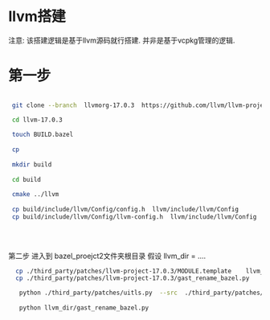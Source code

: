 
# llvm搭建 
 注意: 该搭建逻辑是基于llvm源码就行搭建. 并非是基于vcpkg管理的逻辑. 
 
# 第一步
``` bash  
    
 git clone --branch  llvmorg-17.0.3  https://github.com/llvm/llvm-project.git  llvm-17.0.3

 cd llvm-17.0.3 
 
 touch BUILD.bazel
 
 cp 
 
 mkdir build
 
 cd build 
 
 cmake ../llvm  
 
 cp build/include/llvm/Config/config.h  llvm/include/llvm/Config
 cp build/include/llvm/Config/llvm-config.h  llvm/include/llvm/Config
 
 
 
```


第二步
进入到 bazel_proejct2文件夹根目录
假设 llvm_dir = ....

```bash 
  cp ./third_party/patches/llvm-project-17.0.3/MODULE.template    llvm_dir/MODULE.bazel
  cp ./third_party/patches/llvm-project-17.0.3/gast_rename_bazel.py     llvm_dir

   python ./third_party/patches/uitls.py  --src  ./third_party/patches/llvm-project-17.0.3     --to  llvm_dir  
   
   python llvm_dir/gast_rename_bazel.py  
    
```
